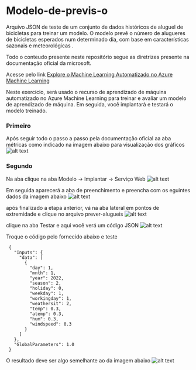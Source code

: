 # Modelo-de-previs-o
Arquivo JSON de teste de um conjunto de dados históricos de aluguel de bicicletas para treinar um modelo. O modelo prevê o número de alugueres de bicicletas esperados num determinado dia, com base em características sazonais e meteorológicas .

Todo o conteudo presente neste repositório segue as diretrizes presente na documentação oficial da microsoft. 

Acesse pelo link
[Explore o Machine Learning Automatizado no Azure Machine Learning](https://microsoftlearning.github.io/mslearn-ai-fundamentals/Instructions/Labs/01-machine-learning.html)

Neste exercício, será usado o recurso de aprendizado de máquina automatizado no Azure Machine Learning para treinar e avaliar um modelo de aprendizado de máquina. Em seguida, você implantará e testará o modelo treinado.

### Primeiro
Após seguir todo o passo a passo pela documentação oficial aa aba métricas como indicado na imagem abaixo para visualização dos gráficos 
![alt text](image.png)

### Segundo

Na aba clique na aba Modelo → Implantar → Serviço Web
![alt text](image-1.png)

Em seguida aparecerá a aba de preenchimento e preencha com os eguintes dados da imagem abaixo
![alt text](image-2.png)

após finalizado a etapa anterior, vá na aba lateral em pontos de extremidade e clique no arquivo prever-alugueis
![alt text](image-3.png)

clique na aba Testar e aqui você verá um código JSON
![alt text](image-4.png)

Troque o código pelo fornecido abaixo e teste

```
 {
   "Inputs": { 
     "data": [
       {
         "day": 1,
         "mnth": 1,   
         "year": 2022,
         "season": 2,
         "holiday": 0,
         "weekday": 1,
         "workingday": 1,
         "weathersit": 2, 
         "temp": 0.3, 
         "atemp": 0.3,
         "hum": 0.3,
         "windspeed": 0.3 
       }
     ]    
   },   
   "GlobalParameters": 1.0
 }
```
O resultado deve ser algo semelhante ao da imagem abaixo
![alt text](image-5.png)